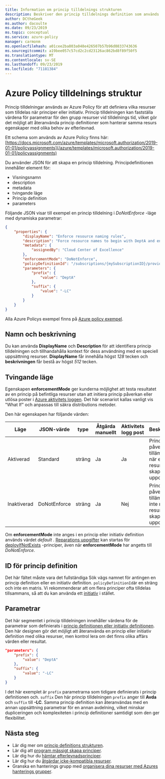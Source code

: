 ```yaml
---
title: Information om princip tilldelnings strukturen
description: Beskriver den princip tilldelnings definition som används av Azure Policy för att relatera princip definitioner och parametrar till resurser för utvärdering.
author: DCtheGeek
ms.author: dacoulte
ms.date: 09/23/2019
ms.topic: conceptual
ms.service: azure-policy
manager: carmonm
ms.openlocfilehash: a01cee2ba803a048e426507b57b96d0833743636
ms.sourcegitcommit: a19bee057c57cd2c2cd23126ac862bd8f89f50f5
ms.translationtype: MT
ms.contentlocale: sv-SE
ms.lasthandoff: 09/23/2019
ms.locfileid: "71181384"
---
```

# <a name="azure-policy-assignment-structure"></a>Azure Policy tilldelnings struktur

Princip tilldelningar används av Azure Policy för att definiera vilka resurser som tilldelas när principer eller initiativ. Princip tilldelningen kan fastställa värdena för parametrar för den grupp resurser vid tilldelnings tid, vilket gör det möjligt att återanvända princip definitioner som hanterar samma resurs egenskaper med olika behov av efterlevnad.

Ett schema som används av Azure Policy finns här: [https://docs.microsoft.com/azure/templates/microsoft.authorization/2019-01-01/policyassignments](/azure/templates/microsoft.authorization/2019-01-01/policyassignments)

Du använder JSON för att skapa en princip tilldelning. Principdefinitionen innehåller element för:

- Visningsnamn
- description
- metadata
- tvingande läge
- Princip definition
- parameters

Följande JSON visar till exempel en princip tilldelning i _DoNotEnforce_ -läge med dynamiska parametrar:

```json
{
    "properties": {
        "displayName": "Enforce resource naming rules",
        "description": "Force resource names to begin with DeptA and end with -LC",
        "metadata": {
            "assignedBy": "Cloud Center of Excellence"
        },
        "enforcementMode": "DoNotEnforce",
        "policyDefinitionId": "/subscriptions/{mySubscriptionID}/providers/Microsoft.Authorization/policyDefinitions/ResourceNaming",
        "parameters": {
            "prefix": {
                "value": "DeptA"
            },
            "suffix": {
                "value": "-LC"
            }
        }
    }
}
```

Alla Azure Policys exempel finns på [Azure policy exempel](../samples/index.md).

## <a name="display-name-and-description"></a>Namn och beskrivning

Du kan använda **DisplayName** och **Description** för att identifiera princip tilldelningen och tillhandahålla kontext för dess användning med en speciell uppsättning resurser. **DisplayName** får innehålla högst _128_ tecken och **beskrivningen** får bestå av högst _512_ tecken.

## <a name="enforcement-mode"></a>Tvingande läge

Egenskapen **enforcementMode** ger kunderna möjlighet att testa resultatet av en princip på befintliga resurser utan att initiera princip påverkan eller utlösa poster i [Azure aktivitets loggen](../../../azure-monitor/platform/activity-logs-overview.md).
Det här scenariot kallas vanligt vis "What If" och anpassas till säkra distributions metoder.

Den här egenskapen har följande värden:

|Läge |JSON-värde |type |Åtgärda manuellt |Aktivitets logg post |Beskrivning |
|-|-|-|-|-|-|
|Aktiverad |Standard |sträng |Ja |Ja |Princip påverkan tillämpas när en resurs skapas eller uppdateras. |
|Inaktiverad |DoNotEnforce |sträng |Ja |Nej | Princip påverkan tillämpas inte när en resurs skapas eller uppdateras. |

Om **enforcementMode** inte anges i en princip eller initiativ definition används värdet _default_ . [Reparations uppgifter](../how-to/remediate-resources.md) kan startas för [deployIfNotExists](./effects.md#deployifnotexists) -principer, även när **enforcementMode** har angetts till _DoNotEnforce_.

## <a name="policy-definition-id"></a>ID för princip definition

Det här fältet måste vara det fullständiga Sök vägs namnet för antingen en princip definition eller en initiativ definition.
`policyDefinitionId`är en sträng och inte en matris. Vi rekommenderar att om flera principer ofta tilldelas tillsammans, så att du kan använda ett [initiativ](./definition-structure.md#initiatives) i stället.

## <a name="parameters"></a>Parametrar

Det här segmentet i princip tilldelningen innehåller värdena för de parametrar som definierats i [princip definitionen eller initiativ definitionen](./definition-structure.md#parameters).
Den här designen gör det möjligt att återanvända en princip eller initiativ definition med olika resurser, men kontrol lera om det finns olika affärs värden eller resultat.

```json
"parameters": {
    "prefix": {
        "value": "DeptA"
    },
    "suffix": {
        "value": "-LC"
    }
}
```

I det här exemplet är `prefix` parametrarna som tidigare definierats i princip definitionen och. `suffix` Den här princip tilldelningen `prefix` anger till **Avda** och `suffix` till **-LC**. Samma princip definition kan återanvändas med en annan uppsättning parametrar för en annan avdelning, vilket minskar dupliceringen och komplexiteten i princip definitioner samtidigt som den ger flexibilitet.

## <a name="next-steps"></a>Nästa steg

- Lär dig mer om [princip definitions strukturen](./definition-structure.md).
- Lär dig att [program mässigt skapa principer](../how-to/programmatically-create.md).
- Lär dig hur du [hämtar efterlevnadsprinciper](../how-to/getting-compliance-data.md).
- Lär dig hur du [åtgärdar icke-kompatibla resurser](../how-to/remediate-resources.md).
- Granska en hanterings grupp med [organisera dina resurser med Azures hanterings grupper](../../management-groups/overview.md).